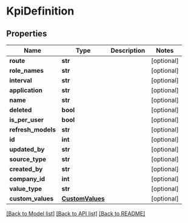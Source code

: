 # KpiDefinition

## Properties
Name | Type | Description | Notes
------------ | ------------- | ------------- | -------------
**route** | **str** |  | [optional] 
**role_names** | **str** |  | [optional] 
**interval** | **str** |  | [optional] 
**application** | **str** |  | [optional] 
**name** | **str** |  | [optional] 
**deleted** | **bool** |  | [optional] 
**is_per_user** | **bool** |  | [optional] 
**refresh_models** | **str** |  | [optional] 
**id** | **int** |  | [optional] 
**updated_by** | **str** |  | [optional] 
**source_type** | **str** |  | [optional] 
**created_by** | **str** |  | [optional] 
**company_id** | **int** |  | [optional] 
**value_type** | **str** |  | [optional] 
**custom_values** | [**CustomValues**](CustomValues.md) |  | [optional] 

[[Back to Model list]](../README.md#documentation-for-models) [[Back to API list]](../README.md#documentation-for-api-endpoints) [[Back to README]](../README.md)

